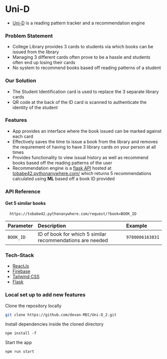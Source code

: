
# Uni-D

- [Uni-D](https://uni-d-beta.vercel.app/)  is a reading pattern tracker and a recommendation engine

### Problem Statement
- College Library provides 3 cards to students via which books can be issued from the library
- Managing 3 different cards often prove to be a hassle and students often end up losing their cards
- No system to recommend books based off reading patterns of a student

### Our Solution
- The Student Identification card is used to replace the 3 separate library cards
- QR code at the back of the ID card is scanned to authenticate the identity of the student

### Features
- App provides an interface where the book issued can be marked against each card
- Effectively saves the time to issue a book from the library and removes the requirement of having to have 3 library cards on your person at all times
- Provides functionality to view issual history as well as recommend books based off the reading patterns of the user 
- Recommendation engine is a [flask API](https://github.com/devan-MEC/recommendation_backend) hosted at [tobabe42.pythonanywhere.com/](http://tobabe42.pythonanywhere.com/) which returns 5 recommendations calculated using **ML** based off a book ID provided



### API Reference

#### Get 5 similar books

```http
  https://tobabe42.pythonanywhere.com/request/?book=BOOK_ID
```

| Parameter | Description     | Example                |
| :-------- | :------- | :------------------------- |
| `BOOK_ID` | ID of book for which 5 similar recommendations are needed | `9780006163831` |





### Tech-Stack

 - [ReactJs](https://reactjs.org/docs/getting-started.html)
 - [Firebase](https://firebase.google.com/docs/firestore)
 - [Tailwind CSS](https://tailwindcss.com/docs/installation)
 - [Flask](https://flask.palletsprojects.com/en/2.2.x/)


### Local set up to add new features

Clone the repository locally

```bash
git clone https://github.com/devan-MEC/Uni-D_2.git
```

Install dependencies inside the cloned directory
```
npm install -f
```
Start the app
```bash
npm run start
```
